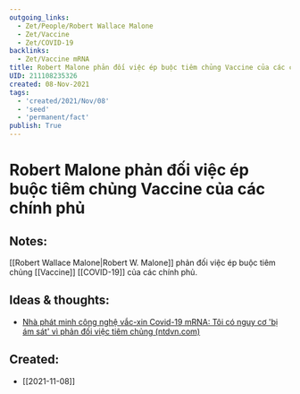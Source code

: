 ```yaml
---
outgoing_links:
  - Zet/People/Robert Wallace Malone
  - Zet/Vaccine
  - Zet/COVID-19
backlinks:
  - Zet/Vaccine mRNA
title: Robert Malone phản đối việc ép buộc tiêm chủng Vaccine của các chính phủ
UID: 211108235326
created: 08-Nov-2021
tags:
  - 'created/2021/Nov/08'
  - 'seed'
  - 'permanent/fact'
publish: True
---
```

# Robert Malone phản đối việc ép buộc tiêm chủng Vaccine của các chính phủ

## Notes:
[[Robert Wallace Malone|Robert W. Malone]] phản đối việc ép buộc tiêm chủng [[Vaccine]] [[COVID-19]] của các chính phủ.

## Ideas & thoughts:
- [Nhà phát minh công nghệ vắc-xin Covid-19 mRNA: Tôi có nguy cơ 'bị ám sát' vì phản đối việc tiêm chủng (ntdvn.com)](https://www.ntdvn.com/suc-khoe/nha-phat-minh-cong-nghe-vac-xin-covid-19-mrna-toi-co-nguy-co-bi-am-sat-vi-phan-doi-viec-tiem-chung-217990.html)


## Created:
- [[2021-11-08]]
